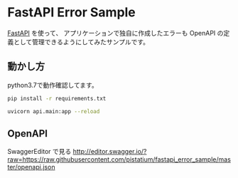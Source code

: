 # FastAPI Error Sample

[FastAPI](https://fastapi.tiangolo.com/) を使って、
アプリケーションで独自に作成したエラーも
OpenAPI の定義として管理できるようにしてみたサンプルです。

## 動かし方

python3.7で動作確認してます。


```sh
pip install -r requirements.txt

uvicorn api.main:app --reload
```

## OpenAPI

SwaggerEditor で見る
http://editor.swagger.io/?raw=https://raw.githubusercontent.com/pistatium/fastapi_error_sample/master/openapi.json
